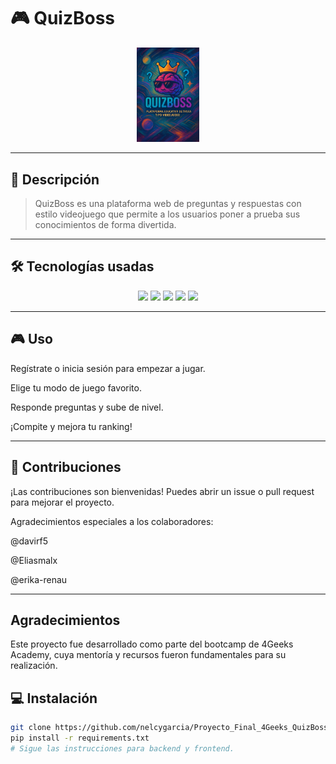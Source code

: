 # 🎮 QuizBoss

<p align="center">
  <img src="./banner-quizboss.png" alt="Captura de QuizBoss" width="20%" />
</p>

---

## 🚀 Descripción

> QuizBoss es una plataforma web de preguntas y respuestas con estilo videojuego que permite a los usuarios poner a prueba sus conocimientos de forma divertida.

---

## 🛠 Tecnologías usadas

<p align="center">
  <img src="https://img.shields.io/badge/React-61DAFB?style=for-the-badge&logo=react&logoColor=black" />
  <img src="https://img.shields.io/badge/Bootstrap-7952B3?style=for-the-badge&logo=bootstrap&logoColor=white" />
  <img src="https://img.shields.io/badge/Flask-000000?style=for-the-badge&logo=flask&logoColor=white" />
  <img src="https://img.shields.io/badge/JWT-000000?style=for-the-badge&logo=jsonwebtokens&logoColor=white" />
  <img src="https://img.shields.io/badge/SQLAlchemy-3676AB?style=for-the-badge&logo=sqlalchemy&logoColor=white" />
</p>

---

## 🎮 Uso
Regístrate o inicia sesión para empezar a jugar.

Elige tu modo de juego favorito.

Responde preguntas y sube de nivel.

¡Compite y mejora tu ranking!

---

## 🤝 Contribuciones
¡Las contribuciones son bienvenidas! Puedes abrir un issue o pull request para mejorar el proyecto.

Agradecimientos especiales a los colaboradores:

@davirf5

@Eliasmalx

@erika-renau

---

##  Agradecimientos
Este proyecto fue desarrollado como parte del bootcamp de 4Geeks Academy, cuya mentoría y recursos fueron fundamentales para su realización.

## 💻 Instalación

```bash
git clone https://github.com/nelcygarcia/Proyecto_Final_4Geeks_QuizBoss.git
pip install -r requirements.txt
# Sigue las instrucciones para backend y frontend.






